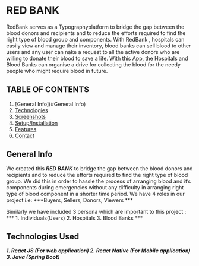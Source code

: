 # RED BANK 
RedBank serves as a Typographyplatform to bridge the gap between the blood donors and recipients and to reduce the efforts required to find the right type of blood group and components. With RedBank , hospitals can easily view and manage their inventory, blood banks can sell blood to other users and any user can nake a request to all the active donors who are willing to donate their blood to save a life. With this App, the Hospitals and Blood Banks can organise a drive for collecting the blood for the needy people who might require blood in future.

## TABLE OF CONTENTS 

1. [General Info](#General Info) 
2. [Technologies](#Technologies) 
3. [Screenshots](#Screenshots)
4. [Setup/Installation](#Setup/Installation)
5. [Features](#Features)
6. [Contact](#Contact)


## General Info
We created this ***RED BANK*** to bridge the gap between the blood donors and recipients and to reduce the efforts required to find the right type of blood group. We did this in order to hassle the process of arranging blood and it’s components during emergencies without any difficulty in arranging right type of blood component in a shorter time period.
We have 4 roles in our project i.e: ***Buyers, Sellers, Donors, Viewers ***

Similarly we have included 3 persona which are important to this project :
***   1. Individuals(Users)
      2. Hospitals 
      3. Blood Banks  ***
      
## Technologies Used 
***1. React JS (For web application)
2. React Native (For Mobile application)
3. Java (Spring Boot)***



